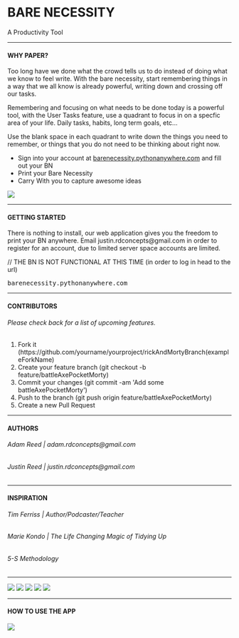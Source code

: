 <h1>BARE NECESSITY</h1>
A Productivity Tool
<hr>
<h4>WHY PAPER?</h4>
<p>Too long have we done what the crowd tells us to do instead of doing what we know to feel write. With the bare necessity, start remembering things in a way that we all know is already powerful, writing down and crossing off our tasks.</p>
<p>Remembering and focusing on what needs to be done today is a powerful tool, with the User Tasks feature, use a quadrant to focus in on a specfic area of your life. Daily tasks, habits, long term goals, etc...</p>
<p>Use the blank space in each quadrant to write down the things you need to remember, or things that you do not need to be thinking about right now.</p>

<ul>
  <li>Sign into your account at <a href="http://barenecessity.pythonanywhere.com">barenecessity.pythonanywhere.com</a> and fill out your BN</li>
  <li>Print your Bare Necessity</li>
  <li>Carry With you to capture awesome ideas</li>
</ul>

<img src="http://rdconcepts.design/wp-content/uploads/2017/08/Adams-BN-02.png"/>

<hr>


<h4>GETTING STARTED</h4>
There is nothing to install, our web application gives you the freedom to print your BN anywhere.
Email justin.rdconcepts@gmail.com in order to register for an account, due  to limited server space accounts are limited.

// THE BN IS NOT FUNCTIONAL AT THIS TIME
(in order to log in head to the url)
<pre>barenecessity.pythonanywhere.com</pre>
<hr>

<h4>CONTRIBUTORS</h4>
<h6>Please check back for a list of upcoming features.</h6>
<ol>
  <li>Fork it (https://github.com/yourname/yourproject/rickAndMortyBranch(exampleForkName)</li>
  <li>Create your feature branch (git checkout -b feature/battleAxePocketMorty)</li>
  <li>Commit your changes (git commit -am 'Add some battleAxePocketMorty')</li>
  <li>Push to the branch (git push origin feature/battleAxePocketMorty)</li>
  <li>Create a new Pull Request</li>
</ol>

<hr>
<h4>AUTHORS</h4>
<h6>Adam Reed | adam.rdconcepts@gmail.com</h6>
<h6>Justin Reed | justin.rdconcepts@gmail.com</h6>
<hr>
<h4>INSPIRATION</h4>
<h6>Tim Ferriss | Author/Podcaster/Teacher</h6>
<h6>Marie Kondo | The Life Changing Magic of Tidying Up</h6>
<h6>5-S Methodology</h6>
<hr>
<img src="http://rdconcepts.design/wp-content/uploads/2017/08/code_icons-01.png"/>
<img src="http://rdconcepts.design/wp-content/uploads/2017/08/icons-02.png"/>
<img src="http://rdconcepts.design/wp-content/uploads/2017/08/code_icons-05.png"/>
<img src="http://rdconcepts.design/wp-content/uploads/2017/08/icons-03.png"/>
<img src="http://rdconcepts.design/wp-content/uploads/2017/08/code_icons-04.png"/>

<hr>
<h4>HOW TO USE THE APP</h4>
<img src="http://rdconcepts.design/wp-content/uploads/2017/08/BareReadMe.png"/>


